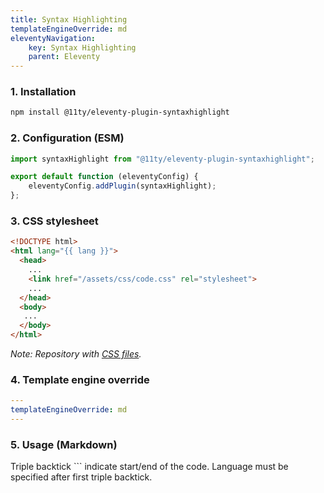 ```yaml
---
title: Syntax Highlighting
templateEngineOverride: md
eleventyNavigation:
    key: Syntax Highlighting
    parent: Eleventy
---
```

### 1. Installation
```html
npm install @11ty/eleventy-plugin-syntaxhighlight
```
### 2. Configuration (ESM)
```js
import syntaxHighlight from "@11ty/eleventy-plugin-syntaxhighlight";

export default function (eleventyConfig) {
	eleventyConfig.addPlugin(syntaxHighlight);
};
```
### 3. CSS stylesheet
```html
<!DOCTYPE html>
<html lang="{{ lang }}">
  <head>
    ...  
    <link href="/assets/css/code.css" rel="stylesheet">
    ...
  </head>
  <body>
   ...
  </body>
</html>
```
_Note: Repository with [CSS files](https://github.com/PrismJS/prism-themes)._

### 4. Template engine override
```yaml
---
templateEngineOverride: md
---
```

### 5. Usage (Markdown)
Triple backtick ``` indicate start/end of the code. Language must be specified after first triple backtick.

